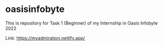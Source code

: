 # oasisinfobyte
This is repository for Task 1 (Beginner) of my Internship in Oasis Infobyte 2022

Link: https://myadmiration.netlify.app/
